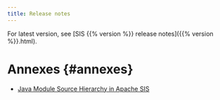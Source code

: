 ```yaml
---
title: Release notes
---
```


For latest version, see [SIS {{% version %}} release notes]({{% version %}}.html).


# Annexes    {#annexes}

* [Java Module Source Hierarchy in Apache SIS](Modularization.html)
